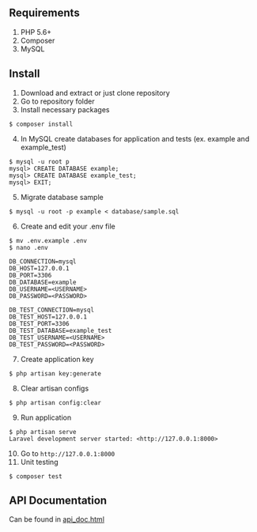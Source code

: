 ## Requirements
1. PHP 5.6+
2. Composer
2. MySQL

## Install

1. Download and extract or just clone repository
2. Go to repository folder
3. Install necessary packages

`$ composer install`

4. In MySQL create databases for application and tests (ex. example and example_test) 

```
$ mysql -u root p
mysql> CREATE DATABASE example;
mysql> CREATE DATABASE example_test;
mysql> EXIT;
```
5. Migrate database sample

`$ mysql -u root -p example < database/sample.sql`

6. Create and edit your .env file
```
$ mv .env.example .env
$ nano .env

DB_CONNECTION=mysql
DB_HOST=127.0.0.1
DB_PORT=3306
DB_DATABASE=example
DB_USERNAME=<USERNAME>
DB_PASSWORD=<PASSWORD>

DB_TEST_CONNECTION=mysql
DB_TEST_HOST=127.0.0.1
DB_TEST_PORT=3306
DB_TEST_DATABASE=example_test
DB_TEST_USERNAME=<USERNAME>
DB_TEST_PASSWORD=<PASSWORD>
```

7. Create application key

`$ php artisan key:generate`

8. Clear artisan configs

`$ php artisan config:clear`

9. Run application

```
$ php artisan serve
Laravel development server started: <http://127.0.0.1:8000>
```

10. Go to `http://127.0.0.1:8000`
11. Unit testing

`$ composer test`

## API Documentation

Can be found in [api_doc.html](api_doc.html)